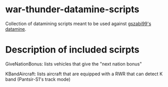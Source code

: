 # war-thunder-datamine-scripts

Collection of datamining scripts meant to be used against [gszabi99's datamine](https://github.com/gszabi99/War-Thunder-Datamine).


# Description of included scirpts
GiveNationBonus: lists vehicles that give the "next nation bonus"

KBandAircraft: lists aircraft that are equipped with a RWR that can detect K band (Pantsir-S1's track mode) 